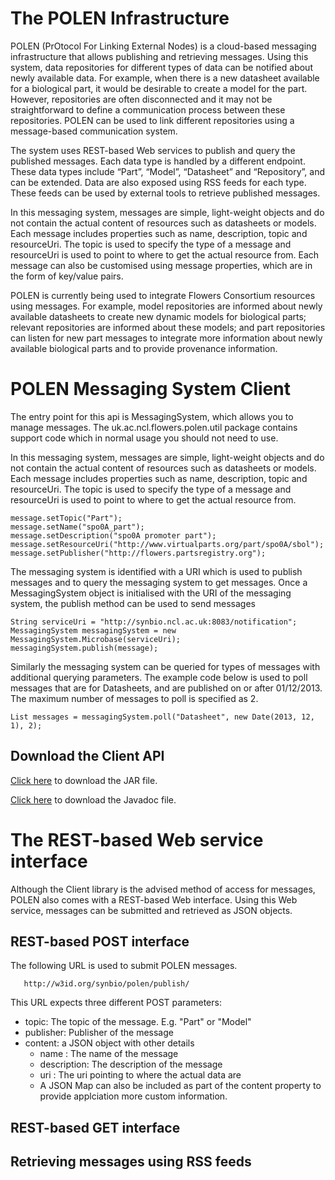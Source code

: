# The POLEN Infrastructure
POLEN (PrOtocol For Linking External Nodes) is a cloud-based messaging infrastructure that allows publishing and retrieving messages. Using this system, data repositories for different types of data can be notified about newly available data. For example, when there is a new datasheet available for a biological part, it would be desirable to create a model for the part. However, repositories are often disconnected and it may not be straightforward to define a communication process between these repositories. POLEN can be used to link different repositories using a message-based communication system.

The system uses REST-based Web services to publish and query the published messages. Each data type is handled by a different endpoint. These data types include “Part”, “Model”, “Datasheet” and “Repository”, and can be extended. Data are also exposed using RSS feeds for each type. These feeds can be used by external tools to retrieve published messages.

In this messaging system, messages are simple, light-weight objects and do not contain the actual content of resources such as datasheets or models. Each message includes properties such as name, description, topic and resourceUri. The topic is used to specify the type of a message and resourceUri is used to point to where to get the actual resource from. Each message can also be customised using message properties, which are in the form of key/value pairs.

POLEN is currently being used to integrate Flowers Consortium resources using messages. For example, model repositories are informed about newly available datasheets to create new dynamic models for biological parts; relevant repositories are informed about these models; and part repositories can listen for new part messages to integrate more information about newly available biological parts and to provide provenance information.

# POLEN Messaging System Client
The entry point for this api is MessagingSystem, which allows you to manage messages. The uk.ac.ncl.flowers.polen.util package contains support code which in normal usage you should not need to use.

In this messaging system, messages are simple, light-weight objects and do not contain the actual content of resources such as datasheets or models. Each message includes properties such as name, description, topic and resourceUri. The topic is used to specify the type of a message and resourceUri is used to point to where to get the actual resource from.

    message.setTopic("Part");
    message.setName("spo0A_part");
    message.setDescription("spo0A promoter part");
    message.setResourceUri("http://www.virtualparts.org/part/spo0A/sbol");
    message.setPublisher("http://flowers.partsregistry.org");
 

The messaging system is identified with a URI which is used to publish messages and to query the messaging system to get messages. Once a MessagingSystem object is initialised with the URI of the messaging system, the publish method can be used to send messages

    String serviceUri = "http://synbio.ncl.ac.uk:8083/notification";
    MessagingSystem messagingSystem = new MessagingSystem.Microbase(serviceUri);
    messagingSystem.publish(message);
 

Similarly the messaging system can be queried for types of messages with additional querying parameters. The example code below is used to poll messages that are for Datasheets, and are published on or after 01/12/2013. The maximum number of messages to poll is specified as 2.

    List messages = messagingSystem.poll("Datasheet", new Date(2013, 12, 1), 2);
 
## Download the Client API
[Click here](https://bitbucket.org/ncl-intbio/polen/downloads/polen-client-1.0-withDependencies.jar) to download the JAR file.

[Click here](https://bitbucket.org/ncl-intbio/polen/downloads/polen-client-1.0-javadoc.jar) to download the Javadoc file.

# The REST-based Web service interface
Although the Client library is the advised method of access for messages, POLEN also comes with a REST-based Web interface. Using this Web service, messages can be submitted and retrieved as JSON objects.
## REST-based POST interface
The following URL is used to submit POLEN messages.
```
   http://w3id.org/synbio/polen/publish/
```
This URL expects three different POST parameters:
- topic: The topic of the message. E.g. "Part" or "Model"
- publisher: Publisher of the message
- content: a JSON object with other details
  * name : The name of the message
  * description: The description of the message
  * uri : The uri pointing to where the actual data are
  * A JSON Map can also be included as part of the content property to provide applciation more custom information.
  

## REST-based GET interface
## Retrieving messages using RSS feeds


